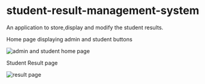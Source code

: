 # student-result-management-system
An application to store,display and modify the student results.

Home page displaying admin and student buttons

![admin and student home page](https://user-images.githubusercontent.com/85777606/229516084-234d5280-0b49-4321-a1ac-47ca3eb65d5f.jpg)

Student Result page

![result page ](https://user-images.githubusercontent.com/85777606/229516893-c62a7f60-e60d-4cc4-8888-72be02eea184.jpg)

